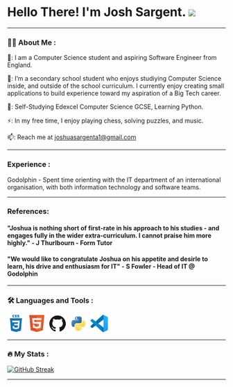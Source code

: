 

<h1>
  Hello There! I'm Josh Sargent.
  <img src="https://media.giphy.com/media/hvRJCLFzcasrR4ia7z/giphy.gif" width="30px"/>
</h1>
</div>


<hr>

### :man_technologist: About Me :
📖:  I am a Computer Science student and aspiring Software Engineer from England.

🔭:  I’m a secondary school student who enjoys studiying Computer Science inside, and outside of the school curriculum. I currently enjoy creating small applications to build experience toward my aspiration of a Big Tech career.
  

🌱:  Self-Studying Edexcel Computer Science GCSE, Learning Python.
 

⚡:  In my free time, I enjoy playing chess, solving puzzles, and music.

 
📫:  Reach me at joshuasargenta1@gmail.com
<hr>

### Experience :

<p> Godolphin - Spent time orienting with the IT department of an international organisation, with both information technology and software teams. </p>


<hr>

### References:

<h4> "Joshua is nothing short of first-rate in his approach to his studies - and engages fully in the wider extra-curriculum. I cannot praise him more highly." - J Thurlbourn - Form Tutor </h3>
<h4> "We would like to congratulate Joshua on his appetite and desirle to learn, his drive and enthusiasm for IT" - S Fowler - Head of IT @ Godolphin</h3>

<hr>

### 🛠️ Languages and Tools :

<div>
  <img src="https://github.com/devicons/devicon/blob/master/icons/css3/css3-plain-wordmark.svg"  title="CSS3" alt="CSS" width="40" height="40"/>&nbsp;
  <img src="https://github.com/devicons/devicon/blob/master/icons/html5/html5-original.svg" title="HTML5" alt="HTML" width="40" height="40"/>&nbsp;
  <img src="https://github.com/devicons/devicon/blob/master/icons/github/github-original.svg" width="40" height="40"/>&nbsp;
  <img src="https://github.com/devicons/devicon/blob/master/icons/python/python-original.svg" width="40" height="40"/>&nbsp;
  <img src="https://github.com/devicons/devicon/blob/master/icons/vscode/vscode-original.svg" width="40" height="40"/>&nbsp;
 </div>
<div>

<hr>


### :fire: My Stats :
<a href="https://git.io/streak-stats"><img src="https://streak-stats.demolab.com?user=JoshSargent&theme=discord-old-blurple&hide_border=true" alt="GitHub Streak" /></a>
</div>
<hr>


</div>
